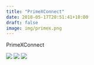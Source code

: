 ```yaml
---
title: "PrimeXConnect"
date: 2018-05-17T20:51:41+10:00
draft: false
image: img/primex.png
---
```


PrimeXConnect

<img class="logo" src="https://a0.awsstatic.com/libra-css/images/logos/aws_logo_smile_1200x630.png" placeholder="AWS"/>
<img class="logo" src="https://cdn-images-1.medium.com/max/2000/1*PCfipbEQTl6TLTGppEvUZA.png" placeholder="Docker"/>
<img class="logo" src="https://www.mumosystems.com/wp-content/uploads/2015/07/Bamboo@2x-blue-400x400-transparent-344x200.png" placeholder="Bamboo"/>
